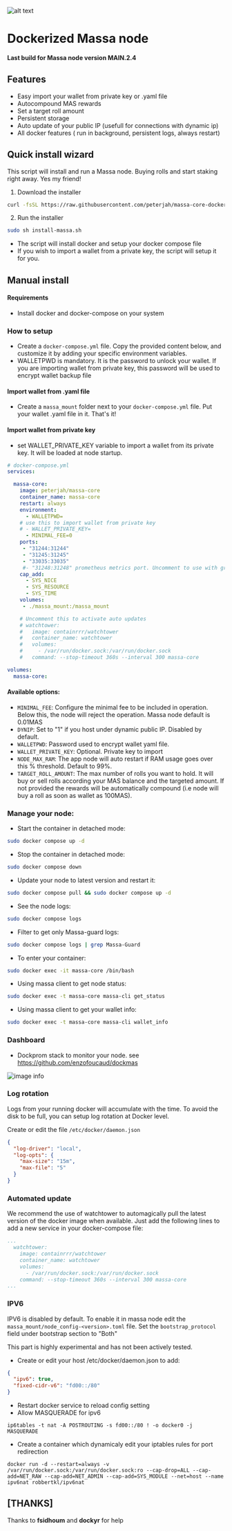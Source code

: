 
![alt text](https://d33wubrfki0l68.cloudfront.net/7df7d7a57a8dda3cc07aab16121b3e3990cf0893/16ccd/portfolio/massa.png)

# Dockerized Massa node #
**Last build for Massa node version MAIN.2.4**

## Features
  * Easy import your wallet from private key or .yaml file
  * Autocompound MAS rewards
  * Set a target roll amount
  * Persistent storage
  * Auto update of your public IP (usefull for connections with dynamic ip)
  * All docker features ( run in background, persistent logs, always restart)

## Quick install wizard

  This script will install and run a Massa node. Buying rolls and start staking right away. Yes my friend!

 1. Download the installer
   ```bash
   curl -fsSL https://raw.githubusercontent.com/peterjah/massa-core-docker/main/install.sh -o install-massa.sh
   ```

 2. Run the installer
   ```bash
   sudo sh install-massa.sh
   ```
   * The script will install docker and setup your docker compose file
   * If you wish to import a wallet from a private key, the script will setup it for you.

## Manual install

#### Requirements
  * Install docker and docker-compose on your system

### How to setup

  * Create a `docker-compose.yml` file. Copy the provided content below, and customize it by adding your specific environment variables.
  * WALLETPWD is mandatory. It is the password to unlock your wallet. If you are importing wallet from private key, this password will be used to encrypt wallet backup file

#### Import wallet from .yaml file
  * Create a `massa_mount` folder next to your `docker-compose.yml` file. Put your wallet .yaml file in it. That's it!

#### Import wallet from private key
  * set WALLET_PRIVATE_KEY variable to import a wallet from its private key. It will be loaded at node startup.

```yaml
# docker-compose.yml
services:

  massa-core:
    image: peterjah/massa-core
    container_name: massa-core
    restart: always
    environment:
      - WALLETPWD=
    # use this to import wallet from private key
    # - WALLET_PRIVATE_KEY=
      - MINIMAL_FEE=0
    ports:
     - "31244:31244"
     - "31245:31245"
     - "33035:33035"
     #- "31248:31248" prometheus metrics port. Uncomment to use with grafana dashboard
    cap_add:
      - SYS_NICE
      - SYS_RESOURCE
      - SYS_TIME
    volumes:
     - ./massa_mount:/massa_mount

    # Uncomment this to activate auto updates
    # watchtower:
    #   image: containrrr/watchtower
    #   container_name: watchtower
    #   volumes:
    #     - /var/run/docker.sock:/var/run/docker.sock
    #   command: --stop-timeout 360s --interval 300 massa-core

volumes:
  massa-core:
```
#### Available options:

 - `MINIMAL_FEE`: Configure the minimal fee to be included in operation. Below this, the node will reject the operation. Massa node default is 0.01MAS 
 - `DYNIP`: Set to "1" if you host under dynamic public IP. Disabled by default.
 - `WALLETPWD`: Password used to encrypt wallet yaml file.
 - `WALLET_PRIVATE_KEY`: Optional. Private key to import
 - `NODE_MAX_RAM`: The app node will auto restart if RAM usage goes over this % threshold. Default to 99%.
 - `TARGET_ROLL_AMOUNT`: The max number of rolls you want to hold. It will buy or sell rolls according your MAS balance and the targeted amount. If not provided the rewards will be automatically compound (i.e node will buy a roll as soon as wallet as 100MAS).

### Manage your node:

  * Start the container in detached mode:
```bash
sudo docker compose up -d
```

  * Stop the container in detached mode:
```bash
sudo docker compose down
```

  * Update your node to latest version and restart it:
```bash
sudo docker compose pull && sudo docker compose up -d
```

  * See the node logs:
```bash
sudo docker compose logs
```

  * Filter to get only Massa-guard logs:
```bash
sudo docker compose logs | grep Massa-Guard
```

  * To enter your container:
```bash
sudo docker exec -it massa-core /bin/bash
```

  * Using massa client to get node status:
```bash
sudo docker exec -t massa-core massa-cli get_status
```

  * Using massa client to get your wallet info:
```bash
sudo docker exec -t massa-core massa-cli wallet_info
```


### Dashboard

  * Dockprom stack to monitor your node.
  see https://github.com/enzofoucaud/dockmas

![image info](./img/dashboard.png)


### Log rotation
  Logs from your running docker will accumulate with the time. To avoid the disk to be full, you can setup log rotation at Docker level.

  Create or edit the file `/etc/docker/daemon.json`
  ```json
  {
    "log-driver": "local",
    "log-opts": {
      "max-size": "15m",
      "max-file": "5"
    }
  }
```

### Automated update
We recommend the use of watchtower to automagically pull the latest version of the docker image when available. Just add the following lines to add a new service in your docker-compose file:
```yaml
...
  watchtower:
    image: containrrr/watchtower
    container_name: watchtower
    volumes:
      - /var/run/docker.sock:/var/run/docker.sock
    command: --stop-timeout 360s --interval 300 massa-core
...
```

### IPV6

IPV6 is disabled by default.
To enable it in massa node edit the `massa_mount/node_config-<version>.toml` file. Set the `bootstrap_protocol` field under bootstrap section to "Both"

This part is highly experimental and has not been actively tested.

- Create or edit your host /etc/docker/daemon.json to add:
```json
{
  "ipv6": true,
  "fixed-cidr-v6": "fd00::/80"
}
```
- Restart docker service to reload config setting
- Allow MASQUERADE for ipv6
```console
ip6tables -t nat -A POSTROUTING -s fd00::/80 ! -o docker0 -j MASQUERADE
```
- Create a container which dynamicaly edit your iptables rules for port redirection
```console
docker run -d --restart=always -v /var/run/docker.sock:/var/run/docker.sock:ro --cap-drop=ALL --cap-add=NET_RAW --cap-add=NET_ADMIN --cap-add=SYS_MODULE --net=host --name ipv6nat robbertkl/ipv6nat
```

## [THANKS] ##
Thanks to **fsidhoum** and **dockyr** for help

